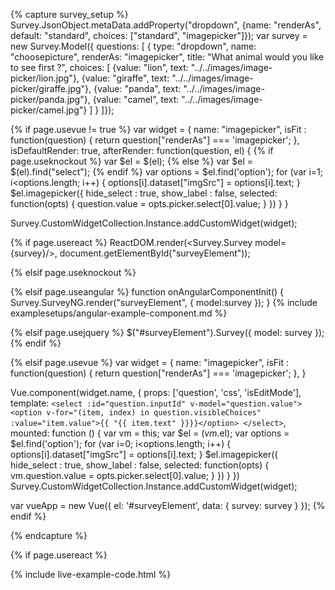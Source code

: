 <script src="https://cdnjs.cloudflare.com/ajax/libs/image-picker/0.3.0/image-picker.js"></script>
<link rel="stylesheet" href="https://cdnjs.cloudflare.com/ajax/libs/image-picker/0.3.0/image-picker.css" />


{% capture survey_setup %}
Survey.JsonObject.metaData.addProperty("dropdown", {name: "renderAs", default: "standard", choices: ["standard", "imagepicker"]});
var survey = new Survey.Model({ questions: [
 { type: "dropdown", name: "choosepicture", renderAs: "imagepicker", title: "What animal would you like to see first ?", 
     choices: [
        {value: "lion", text: "../../images/image-picker/lion.jpg"},
        {value: "giraffe", text: "../../images/image-picker/giraffe.jpg"},
        {value: "panda", text: "../../images/image-picker/panda.jpg"},
        {value: "camel", text: "../../images/image-picker/camel.jpg"}
     ]
  }
]});

{% if page.usevue != true %}
var widget = {
    name: "imagepicker",
    isFit : function(question) { return question["renderAs"] === 'imagepicker'; },
    isDefaultRender: true,
    afterRender: function(question, el) {
{% if page.useknockout %}
        var $el = $(el);
{% else %}
        var $el = $(el).find("select");
{% endif %}
        var options = $el.find('option');
        for (var i=1; i<options.length; i++) {
            options[i].dataset["imgSrc"] = options[i].text;
        }
        $el.imagepicker({
            hide_select : true,
            show_label  : false,
            selected: function(opts) {
                question.value = opts.picker.select[0].value;
            }
        })
    }
}

Survey.CustomWidgetCollection.Instance.addCustomWidget(widget);

{% if page.usereact %}
ReactDOM.render(<Survey.Survey model={survey}/>, document.getElementById("surveyElement"));

{% elsif page.useknockout %}

{% elsif page.useangular %}
function onAngularComponentInit() {
    Survey.SurveyNG.render("surveyElement", {
        model:survey
    });
}
{% include examplesetups/angular-example-component.md %}

{% elsif page.usejquery %}
$("#surveyElement").Survey({
    model: survey
});
{% endif %}

{% elsif page.usevue %}
var widget = {
    name: "imagepicker",
    isFit : function(question) { return question["renderAs"] === 'imagepicker'; },
}

Vue.component(widget.name, {
    props: ['question', 'css', 'isEditMode'],
    template: `
      <select :id="question.inputId" v-model="question.value">
          <option v-for="(item, index) in question.visibleChoices" :value="item.value">{{ "{{ item.text" }}}}</option>
      </select>
    `,
    mounted: function () {
        var vm = this;
        var $el = $(vm.$el);
        var options = $el.find('option');
        for (var i=0; i<options.length; i++) {
            options[i].dataset["imgSrc"] = options[i].text;
        }
        $el.imagepicker({
            hide_select : true,
            show_label  : false,
            selected: function(opts) {
                vm.question.value = opts.picker.select[0].value;
            }
        })
    }
})
Survey.CustomWidgetCollection.Instance.addCustomWidget(widget);

var vueApp = new Vue({ el: '#surveyElement', data: { survey: survey } });
{% endif %}

{% endcapture %}

{% if page.usereact %}
<script type="text/babel">
{% else %}
<script>
{% endif %}
window.surveyForceUpdate = function() {
    document.getElementById("surveyElement").innerHTML = "";
{% if page.useknockout %}
    survey.render();
{% elsif page.usereact %}
    ReactDOM.render(<Survey.Survey model={survey}/>, document.getElementById("surveyElement"));
{% elsif page.usejquery %}
    $("#surveyElement").Survey({ model: survey });
{% elsif page.useangular %}
    document.querySelector("ng-app").innerHTML = "";
    ng.platformBrowserDynamic.bootstrap(HelloApp);
{% elsif page.usevue %}
    document.getElementById("surveyElement").innerHTML = "<survey :survey='survey'/>";
    vueApp.$destroy();
    vueApp = new Vue({ el: '#surveyElement', data: { survey: survey } });
{% endif %}
}
</script>

{% include live-example-code.html %}